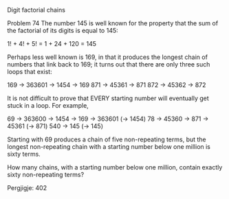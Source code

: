 
Digit factorial chains

Problem 74
The number 145 is well known for the property that the sum of the factorial of its digits is equal to 145:

1! + 4! + 5! = 1 + 24 + 120 = 145

Perhaps less well known is 169, in that it produces the longest chain of numbers that link back to 169; 
it turns out that there are only three such loops that exist:

169 → 363601 → 1454 → 169
871 → 45361 → 871
872 → 45362 → 872

It is not difficult to prove that EVERY starting number will eventually get stuck in a loop. For example,

69 → 363600 → 1454 → 169 → 363601 (→ 1454)
78 → 45360 → 871 → 45361 (→ 871)
540 → 145 (→ 145)

Starting with 69 produces a chain of five non-repeating terms, but the longest non-repeating chain with a 
starting number below one million is sixty terms.

How many chains, with a starting number below one million, contain exactly sixty non-repeating terms?


Pergjigje:  402
